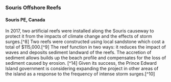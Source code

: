 ### Souris Offshore Reefs
#### Souris PE, Canada

In 2017, two artificial reefs were installed along the Souris causeway to protect it from the impacts of climate change and the effects of storm surges.[^8] Two reefs were constructed using local sandstone which cost a total of $115,000.[^9] The reef function in two ways: it reduces the impact of waves and deposits sediment landward of the reefs. The accretion of sediment allows builds up the beach profile and compensates for the loss of sediment caused by erosion. [^14] Given its success, the Prince Edward Island government is considering expanding the project in other areas of the island as a response to the frequency of intense storm surges.[^10]
